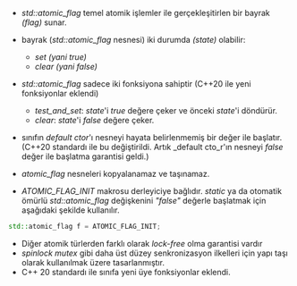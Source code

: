+ _std::atomic_flag_ temel atomik işlemler ile gerçekleşitirlen bir bayrak _(flag)_ sunar.
+ bayrak (_std::atomic_flag_ nesnesi) iki durumda _(state)_ olabilir:
	+ _set (yani true)_
	+ _clear (yani false)_

+ _std::atomic_flag_ sadece iki fonksiyona sahiptir (C++20 ile yeni fonksiyonlar eklendi)
	+ _test_and_set_: _state_'i _true_ değere çeker ve önceki _state_'i döndürür.
	+ _clear_: _state_'i _false_ değere çeker.

+ sınıfın _default ctor_'ı nesneyi hayata belirlenmemiş bir değer ile başlatır. (C++20 standardı ile bu değiştirildi. Artık _default cto_r'ın nesneyi _false_ değer ile başlatma garantisi geldi.)

+ _atomic_flag_ nesneleri kopyalanamaz ve taşınamaz.

+ _ATOMIC_FLAG_INIT_ makrosu derleyiciye bağlıdır. _static_ ya da otomatik ömürlü _std::atomic_flag_ değişkenini _"false"_ değerle başlatmak için aşağıdaki şekilde kullanılır.
```cpp
std::atomic_flag f = ATOMIC_FLAG_INIT;
```

+ Diğer atomik türlerden farklı olarak _lock-free_ olma garantisi vardır
+ _spinlock mutex_ gibi daha üst düzey senkronizasyon ilkelleri için yapı taşı olarak kullanılmak üzere tasarlanmıştır.
+ C++ 20 standardı ile sınıfa yeni üye fonksiyonlar eklendi.
